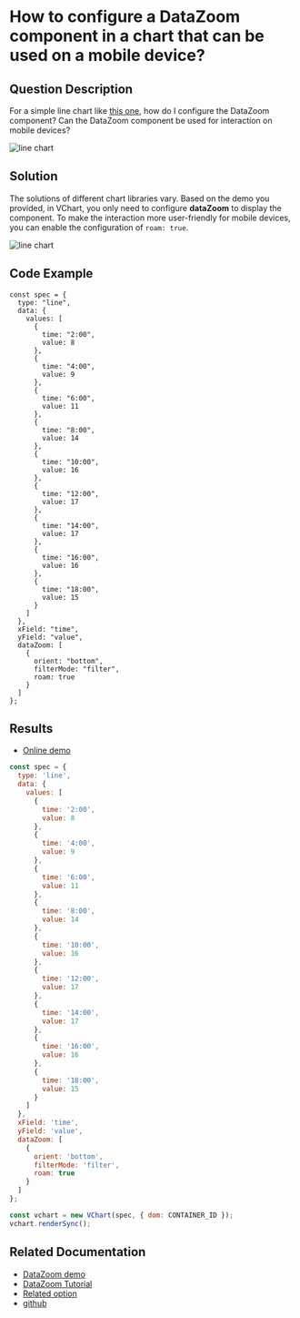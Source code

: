# How to configure a DataZoom component in a chart that can be used on a mobile device?

## Question Description

For a simple line chart like [this one](https://www.visactor.io/vchart/demo/line-chart/basic-line), how do I configure the DataZoom component? Can the DataZoom component be used for interaction on mobile devices?

![line chart](/vchart/faq/25-0.png)

## Solution

The solutions of different chart libraries vary. Based on the demo you provided, in VChart, you only need to configure **dataZoom** to display the component. To make the interaction more user-friendly for mobile devices, you can enable the configuration of `roam: true`.

![line chart](/vchart/faq/25-1.png)

## Code Example

```
const spec = {
  type: "line",
  data: {
    values: [
      {
        time: "2:00",
        value: 8
      },
      {
        time: "4:00",
        value: 9
      },
      {
        time: "6:00",
        value: 11
      },
      {
        time: "8:00",
        value: 14
      },
      {
        time: "10:00",
        value: 16
      },
      {
        time: "12:00",
        value: 17
      },
      {
        time: "14:00",
        value: 17
      },
      {
        time: "16:00",
        value: 16
      },
      {
        time: "18:00",
        value: 15
      }
    ]
  },
  xField: "time",
  yField: "value",
  dataZoom: [
    {
      orient: "bottom",
      filterMode: "filter",
      roam: true
    }
  ]
};
```

## Results

- [Online demo](https://codesandbox.io/s/line-chart-datazoom-wzk8n7)

```javascript livedemo
const spec = {
  type: 'line',
  data: {
    values: [
      {
        time: '2:00',
        value: 8
      },
      {
        time: '4:00',
        value: 9
      },
      {
        time: '6:00',
        value: 11
      },
      {
        time: '8:00',
        value: 14
      },
      {
        time: '10:00',
        value: 16
      },
      {
        time: '12:00',
        value: 17
      },
      {
        time: '14:00',
        value: 17
      },
      {
        time: '16:00',
        value: 16
      },
      {
        time: '18:00',
        value: 15
      }
    ]
  },
  xField: 'time',
  yField: 'value',
  dataZoom: [
    {
      orient: 'bottom',
      filterMode: 'filter',
      roam: true
    }
  ]
};

const vchart = new VChart(spec, { dom: CONTAINER_ID });
vchart.renderSync();
```

## Related Documentation

- [DataZoom demo](https://www.visactor.io/vchart/demo/data-zoom/preview-data?keyword=dataZoom)
- [DataZoom Tutorial](https://www.visactor.io/vchart/guide/tutorial_docs/Chart_Concepts/DataZoom)
- [Related option](https://www.visactor.io/vchart/option/lineChart#dataZoom.valueField)
- [github](https://github.com/VisActor/VChart)
